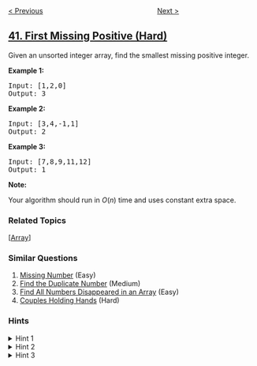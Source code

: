 <!--|This file generated by command(leetcode description); DO NOT EDIT.    |-->
<!--+----------------------------------------------------------------------+-->
<!--|@author    openset <openset.wang@gmail.com>                           |-->
<!--|@link      https://github.com/openset                                 |-->
<!--|@home      https://github.com/tonymontaro/leetcode-hints                        |-->
<!--+----------------------------------------------------------------------+-->

[< Previous](https://github.com/tonymontaro/leetcode-hints/tree/master/problems/combination-sum-ii "Combination Sum II")
　　　　　　　　　　　　　　　　
[Next >](https://github.com/tonymontaro/leetcode-hints/tree/master/problems/trapping-rain-water "Trapping Rain Water")

## [41. First Missing Positive (Hard)](https://leetcode.com/problems/first-missing-positive "缺失的第一个正数")

<p>Given an unsorted integer array, find the smallest missing&nbsp;positive integer.</p>

<p><strong>Example 1:</strong></p>

<pre>
Input: [1,2,0]
Output: 3
</pre>

<p><strong>Example 2:</strong></p>

<pre>
Input: [3,4,-1,1]
Output: 2
</pre>

<p><strong>Example 3:</strong></p>

<pre>
Input: [7,8,9,11,12]
Output: 1
</pre>

<p><strong>Note:</strong></p>

<p>Your algorithm should run in <em>O</em>(<em>n</em>) time and uses constant extra space.</p>

### Related Topics
  [[Array](https://github.com/tonymontaro/leetcode-hints/tree/master/tag/array/README.md)]

### Similar Questions
  1. [Missing Number](https://github.com/tonymontaro/leetcode-hints/tree/master/problems/missing-number) (Easy)
  1. [Find the Duplicate Number](https://github.com/tonymontaro/leetcode-hints/tree/master/problems/find-the-duplicate-number) (Medium)
  1. [Find All Numbers Disappeared in an Array](https://github.com/tonymontaro/leetcode-hints/tree/master/problems/find-all-numbers-disappeared-in-an-array) (Easy)
  1. [Couples Holding Hands](https://github.com/tonymontaro/leetcode-hints/tree/master/problems/couples-holding-hands) (Hard)

### Hints
<details>
<summary>Hint 1</summary>
Think about how you would solve the problem in non-constant space.  Can you apply that logic to the existing space?
</details>

<details>
<summary>Hint 2</summary>
We don't care about duplicates or non-positive integers
</details>

<details>
<summary>Hint 3</summary>
Remember that O(2n) = O(n)
</details>
